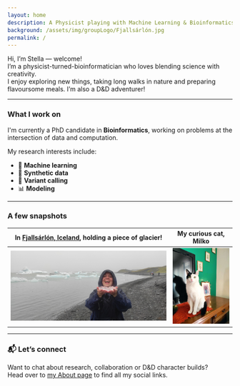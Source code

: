 ```yaml
---
layout: home
description: A Physicist playing with Machine Learning & Bioinformatics
background: /assets/img/groupLogo/Fjallsárlón.jpg
permalink: /
---
```


Hi, I’m Stella — welcome!  
I’m a physicist-turned-bioinformatician who loves blending science with creativity.  
I enjoy exploring new things, taking long walks in nature and preparing flavoursome meals. I’m also a D&D adventurer!

---

### What I work on

I'm currently a PhD candidate in **Bioinformatics**, working on problems at the intersection of data and computation.

My research interests include:
- 🧠 **Machine learning** 
- 🧪 **Synthetic data**
- 🧬 **Variant calling**
- 📊 **Modeling**

---

### A few snapshots

In [Fjallsárlón, Iceland](https://en.wikipedia.org/wiki/Fjalls%C3%A1rl%C3%B3n), holding a piece of glacier! | My curious cat, Milko   
:-------------------------:|:-------------------------:  
<img src="/assets/img/team/Glacier.jpg" alt="Photo taken in Fjallsárlón Glacier Lagoon, Iceland" width="470"/> | <img src="/assets/img/team/Milko.JPEG" alt="This is a photo of my cat" width="160"/>

---

### 📬 Let’s connect

Want to chat about research, collaboration or D&D character builds?  
Head over to [my About page](https://sfragkoul.github.io/about/) to find all my social links.
